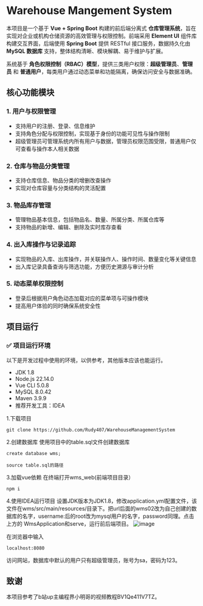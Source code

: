 # Warehouse Mangement System

本项目是一个基于 **Vue + Spring Boot** 构建的前后端分离式 **仓库管理系统**，旨在实现对企业或机构仓储资源的高效管理与权限控制。前端采用 **Element UI** 组件库构建交互界面，后端使用 **Spring Boot** 提供 RESTful 接口服务，数据持久化由 **MySQL 数据库** 支持，整体结构清晰、模块解耦、易于维护与扩展。

系统基于 **角色权限控制（RBAC）模型**，提供三类用户权限：**超级管理员**、**管理员** 和 **普通用户**，每类用户通过动态菜单和功能隔离，确保访问安全与数据准确。

## 核心功能模块

### 1. 用户与权限管理
- 支持用户的注册、登录、信息维护  
- 支持角色分配与权限控制，实现基于身份的功能可见性与操作限制  
- 超级管理员可管理系统内所有用户与数据，管理员权限范围受限，普通用户仅可查看与操作本人相关数据  

### 2. 仓库与物品分类管理
- 支持仓库信息、物品分类的增删改查操作  
- 实现对仓库容量与分类结构的灵活配置  

### 3. 物品库存管理
- 管理物品基本信息，包括物品名、数量、所属分类、所属仓库等  
- 支持物品的新增、编辑、删除及实时库存查看  

### 4. 出入库操作与记录追踪
- 实现物品的入库、出库操作，并关联操作人、操作时间、数量变化等关键信息  
- 出入库记录具备查询与筛选功能，方便历史溯源与审计分析  

### 5. 动态菜单权限控制
- 登录后根据用户角色动态加载对应的菜单项与可操作模块  
- 提高用户体验的同时确保系统安全性

## 项目运行

### ✅ 项目运行环境

以下是开发过程中使用的环境，以供参考，其他版本应该也能运行。
- JDK 1.8
- Node.js 22.14.0
- Vue CLI 5.0.8
- MySQL 8.0.42
- Maven 3.9.9
- 推荐开发工具：IDEA

1.下载项目
  ```
  git clone https://github.com/Rudy407/WarehouseManagementSystem
  ```

2.创建数据库
  使用项目中的table.sql文件创建数据库
  ```
  create database wms;
  ```

  ```
  source table.sql的路径
  ```

3.加载vue依赖
  在终端打开wms_web(前端项目目录）
  ```
  npm i
  ```

4.使用IDEA运行项目
  设置JDK版本为JDK1.8，修改application.yml配置文件，该文件在wms/src/main/resources/目录下。把url后面的wms02改为自己创建的数据库的名字，username:后的root改为mysql用户的名字，password同理。点击上方的    WmsApplication和serve，运行前后端项目。
  ![image](https://github.com/user-attachments/assets/91207d8f-12a8-4cbb-af5a-2fca65815895)

  在浏览器中输入
  ```
  localhost:8080
  ```
  访问网站，数据库中默认的用户只有超级管理员，账号为sa，密码为123。


## 致谢
本项目参考了b站up主编程界小明哥的视频教程BV1Qe411V7TZ。

